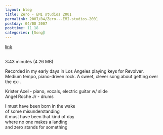 ```yaml
---
layout: blog
title: Zero - EMI studios 2001
permalink: 2007/04/Zero---EMI-studios-2001
postday: 04/08 2007
posttime: 11_18
categories: [Song]
---
```


<a href="http://kristeraxel.com/media/vault/03zero.mp3">link</a>

<br />3:43 minutes (4.26 MB)<p>Recorded in my early days in Los Angeles playing keys for Revolver. Medium tempo, piano-driven rock. A sweet, clever song about getting over the ex-.</p>
<p>Krister Axel - piano, vocals, electric guitar w/ slide<br />
Angel Roche Jr - drums</p>
<p>I must have been born in the wake<br />
of some misunderstanding<br />
it must have been that kind of day<br />
where no one makes a landing<br />
and zero stands for something</p>
